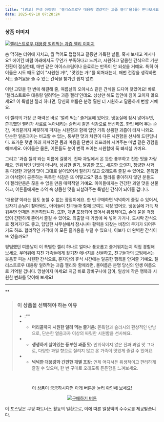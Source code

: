 ```yaml
---
title: "[광고] 인생 아이템! '젤리스트로우 대용량 얼려먹는 과즙 젤리'을(를) 만나보세요."
date: 2025-09-10 07:28:24
---
```

### 상품 이미지
[![젤리스트로우 대용량 얼려먹는 과즙 젤리 이미지](https://ads-partners.coupang.com/image1/OwANYsDnNwZ5gGytOys8EYB5A4g16t5ONr1ynEljS6jt-1_Y0BZs9c9u-l-WpCBqJura9RYgLgeAAMGXbGAvX-ahk4MLueD56Po9dupvxEurBfrtXBOo_PR0BJBEfi8yCg25ASVoKTiovBhOda4Y6drBEVypdry5V4XQseiicI24cnhbgFiSaqZMOfP4X_TC6CB5JXkV42LtBV04dRMNExJgHiwI9eoViMbf3ICdEyI2xabZnM90CR3lK_5wm2ZDsPAqYknJfcpYKe6K1BhHTfnV0MFC1VP8_EW4R-LJdVHh_vDqlY8=)](https://link.coupang.com/re/AFFSDP?lptag=AF8916626&pageKey=17789203&itemId=24632901041&vendorItemId=91749232706&traceid=V0-153-7d2588ea9cd46ce7&requestid=20250910162804202148290215&token=31850C%7CMIXED)

숨 막히는 더위에 지치고, 뭘 먹어도 텁텁하고 갈증만 가득한 날들, 혹시 보내고 계시나요? 에어컨 바람 아래에서도 무언가 부족하다고 느끼고, 시원하고 달콤한 간식으로 기분 전환이 절실한데, 매번 같은 아이스크림이나 음료로는 만족이 안 되셨을 거예요. 특히 아이들은 시도 때도 없이 "시원한 거!", "맛있는 거!"를 외쳐대는데, 매번 건강을 생각하면서도 즐거움을 줄 수 있는 간식을 찾기란 쉽지 않죠.

이런 고민을 한 번에 해결해 줄, 여름날의 오아시스 같은 간식을 드디어 찾았어요! 바로 '젤리스트로우 대용량 얼려먹는 과즙 젤리'인데요. 상상만 해도 입안에 침이 고이지 않으세요? 이 특별한 젤리 하나면, 당신의 여름은 분명 훨씬 더 시원하고 달콤하게 변할 거예요.

이 젤리의 가장 큰 매력은 바로 '얼려 먹는' 즐거움에 있어요. 냉동실에 잠시 넣어두면, 쫀득했던 젤리가 사르르 녹아내리는 슬러시 같은 식감으로 변신하죠. 한입 베어 무는 순간, 머리끝까지 짜릿하게 퍼지는 시원함과 함께 입안 가득 상큼한 과즙이 터져 나와요. 단순한 얼음과자는 비교할 수 없는, 풍부한 맛과 차원이 다른 시원함을 선사해 드린답니다. 뜨거운 햇볕 아래 지쳐있던 몸과 마음을 단번에 리프레쉬 시켜주는 마법 같은 경험을 해보세요. 아이들은 물론, 어른들도 눈이 번쩍 뜨이는 시원함에 푹 빠지실 거예요.

그리고 '과즙 젤리'라는 이름에 걸맞게, 진짜 과일에서 온 듯한 풍부하고 진한 맛을 자랑해요. 인위적인 단맛이 아니라, 상큼한 딸기, 달콤한 포도, 새콤한 오렌지, 청량한 사과 등 다양한 과일의 맛이 그대로 살아있어서 질리지 않고 오래도록 즐길 수 있어요. 쫀득함과 아삭함이 공존하는 독특한 식감은 또 어떻고요? 평소 젤리를 좋아하지 않던 분들도 이 젤리만큼은 끊을 수 없을 만큼 매력적일 거예요. 아이들에게는 건강한 과일 맛을 선물하고, 어른들에게는 추억 속 상큼한 맛을 되살려주는 특별한 간식이 되어줄 겁니다.

'대용량'이라는 점도 놓칠 수 없는 장점이에요. 한 번 구매하면 넉넉하게 즐길 수 있어서, 갑자기 손님이 찾아와도, 아이들이 친구들과 함께 모여도 걱정 없어요. 냉동실에 가득 채워두면 언제든 든든하답니다. 또한, 개별 포장되어 있어서 위생적이고, 손에 묻을 걱정 없이 간편하게 뜯어서 즐길 수 있어요. 외출할 때 가방에 쏙 넣어 가거나, 도시락 간식으로 챙겨가기도 좋고, 답답한 사무실에서 잠시나마 활력을 되찾는 비장의 무기가 되어주기도 하죠. 합리적인 가격에 이 모든 즐거움을 누릴 수 있으니, 이보다 더 완벽한 간식이 또 있을까요?

평범했던 여름날이 이 특별한 젤리 하나로 얼마나 풍요롭고 즐거워지는지 직접 경험해 보세요. 무더위에 지친 가족들에게 활기찬 에너지를 선물하고, 친구들과의 모임에서는 웃음꽃 피는 시원한 간식으로, 혼자만의 휴식 시간에는 달콤한 행복을 안겨줄 거예요. 젤리스트로우 대용량 얼려먹는 과즙 젤리와 함께라면, 올여름은 분명 당신의 인생 여름으로 기억될 겁니다. 망설이지 마세요! 지금 바로 장바구니에 담아, 일상에 작은 행복과 시원한 변화를 맞이해 보세요!

---

**


> ### 이 상품을 선택해야 하는 이유
> - :**
> - *   **머리끝까지 시원한 얼려 먹는 즐거움:** 쫀득함과 슬러시의 환상적인 만남으로, 단순한 얼음과자 이상의 짜릿한 시원함을 선사해요.
> - *   **생생하게 살아있는 풍부한 과즙 맛:** 인위적이지 않은 진짜 과일 맛 그대로, 다양한 과일 향으로 질리지 않고 온 가족이 맛있게 즐길 수 있어요.
> - *   **넉넉한 대용량과 간편한 개별 포장:** 언제 어디서든 위생적이고 편리하게 즐길 수 있으며, 한 번 구매로 오래도록 든든함을 느껴보세요.


<br>

<div align="center">
  <p>이 상품이 궁금하시다면 아래 버튼을 눌러 확인해 보세요!</p>
  <a href="https://link.coupang.com/re/AFFSDP?lptag=AF8916626&pageKey=17789203&itemId=24632901041&vendorItemId=91749232706&traceid=V0-153-7d2588ea9cd46ce7&requestid=20250910162804202148290215&token=31850C%7CMIXED" target="_blank">
    <img src="https://img.shields.io/badge/지금 바로 구매하기-FF5722?style=for-the-badge&logo=coupa&logoColor=white" alt="구매하기 버튼">
  </a>
</div>

이 포스팅은 쿠팡 파트너스 활동의 일환으로, 이에 따른 일정액의 수수료를 제공받습니다.
